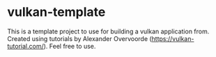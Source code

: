 # vulkan-template
This is a template project to use for building a vulkan application from. Created using tutorials by Alexander Overvoorde (https://vulkan-tutorial.com/).
Feel free to use.
